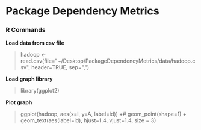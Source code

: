 # Package Dependency Metrics



### R Commands

__Load data from csv file__
> hadoop <- read.csv(file="~/Desktop/PackageDependencyMetrics/data/hadoop.csv", header=TRUE, sep=",")

__Load graph library__
> library(ggplot2)

__Plot graph__
> ggplot(hadoop, aes(x=I, y=A, label=id)) +#
    geom_point(shape=1) + geom_text(aes(label=id), hjust=1.4, vjust=1.4, size = 3)

